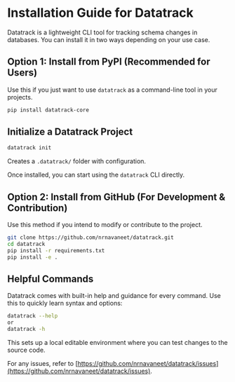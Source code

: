 # Installation Guide for Datatrack

Datatrack is a lightweight CLI tool for tracking schema changes in databases. You can install it in two ways depending on your use case.


## Option 1: Install from PyPI (Recommended for Users)

Use this if you just want to use `datatrack` as a command-line tool in your projects.

```bash
pip install datatrack-core
```
## Initialize a Datatrack Project

```bash
datatrack init
```
Creates a `.datatrack/` folder with configuration.


Once installed, you can start using the `datatrack` CLI directly.

## Option 2: Install from GitHub (For Development & Contribution)

Use this method if you intend to modify or contribute to the project.

```bash
git clone https://github.com/nrnavaneet/datatrack.git
cd datatrack
pip install -r requirements.txt
pip install -e .
```

## Helpful Commands

Datatrack comes with built-in help and guidance for every command. Use this to quickly learn syntax and options:
```bash
datatrack --help
or
datatrack -h
```

This sets up a local editable environment where you can test changes to the source code.

For any issues, refer to [https://github.com/nrnavaneet/datatrack/issues](https://github.com/nrnavaneet/datatrack/issues).

